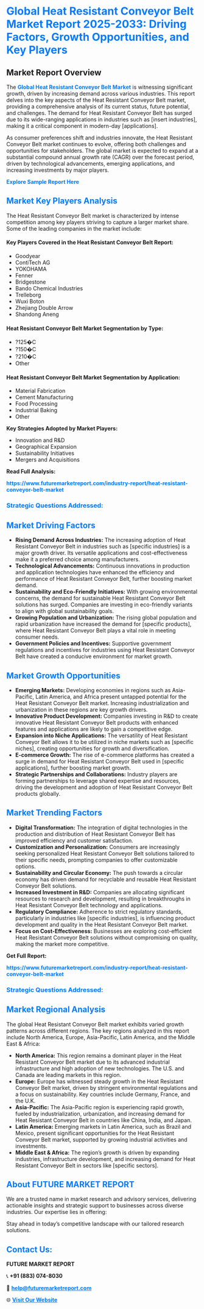 <h1 style="color: #007BFF;">Global Heat Resistant Conveyor Belt Market Report 2025-2033: Driving Factors, Growth Opportunities, and Key Players</h1>

<section id="overview">
<h2>Market Report Overview</h2>
<p>The <a href="https://www.futuremarketreport.com/industry-report/heat-resistant-conveyor-belt-market" style="color: #007BFF; text-decoration: none;"><strong>Global Heat Resistant Conveyor Belt Market</strong></a> is witnessing significant growth, driven by increasing demand across various industries. This report delves into the key aspects of the Heat Resistant Conveyor Belt market, providing a comprehensive analysis of its current status, future potential, and challenges. The demand for Heat Resistant Conveyor Belt has surged due to its wide-ranging applications in industries such as [insert industries], making it a critical component in modern-day [applications].</p>
<p>As consumer preferences shift and industries innovate, the Heat Resistant Conveyor Belt market continues to evolve, offering both challenges and opportunities for stakeholders. The global market is expected to expand at a substantial compound annual growth rate (CAGR) over the forecast period, driven by technological advancements, emerging applications, and increasing investments by major players.</p>
</section>

<section id="overview">
<p><a href="https://www.futuremarketreport.com/request-sample/reportId=86700" style="color: #007BFF; text-decoration: none;"><strong>Explore Sample Report Here</strong></a></p>
</section>

<section id="key-players">
<h2 style="color: #007BFF;">Market Key Players Analysis</h2>
<p>The Heat Resistant Conveyor Belt market is characterized by intense competition among key players striving to capture a larger market share. Some of the leading companies in the market include:</p>
<h4>Key Players Covered in the Heat Resistant Conveyor Belt Report:</h4>
<ul><li>Goodyear</li><li>ContiTech AG</li><li>YOKOHAMA</li><li>Fenner</li><li>Bridgestone</li><li>Bando Chemical Industries</li><li>Trelleborg</li><li>Wuxi Boton</li><li>Zhejiang Double Arrow</li><li>Shandong Aneng</li></ul>
<h4>Heat Resistant Conveyor Belt Market Segmentation by Type:</h4>
<ul><li>?125�C</li><li>?150�C</li><li>?210�C</li><li>Other</li></ul>

<h4>Heat Resistant Conveyor Belt Market Segmentation by Application:</h4>
<ul><li>Material Fabrication</li><li>Cement Manufacturing</li><li>Food Processing</li><li>Industrial Baking</li><li>Other</li></ul>
<p><strong>Key Strategies Adopted by Market Players:</strong></p>
<ul>
<li>Innovation and R&D</li>
<li>Geographical Expansion</li>
<li>Sustainability Initiatives</li>
<li>Mergers and Acquisitions</li>
</ul>
</section>

<section>
<p><strong>Read Full Analysis: </strong></p><a href="https://www.futuremarketreport.com/industry-report/heat-resistant-conveyor-belt-market" style="color: #007BFF; text-decoration: none;"><strong>https://www.futuremarketreport.com/industry-report/heat-resistant-conveyor-belt-market</strong></a>
<h3 style="color: #007BFF;">Strategic Questions Addressed:</h3>
</section>

<section id="driving-factors">
<h2 style="color: #007BFF;">Market Driving Factors</h2>
<ul>
<li><strong>Rising Demand Across Industries:</strong> The increasing adoption of Heat Resistant Conveyor Belt in industries such as [specific industries] is a major growth driver. Its versatile applications and cost-effectiveness make it a preferred choice among manufacturers.</li>
<li><strong>Technological Advancements:</strong> Continuous innovations in production and application technologies have enhanced the efficiency and performance of Heat Resistant Conveyor Belt, further boosting market demand.</li>
<li><strong>Sustainability and Eco-Friendly Initiatives:</strong> With growing environmental concerns, the demand for sustainable Heat Resistant Conveyor Belt solutions has surged. Companies are investing in eco-friendly variants to align with global sustainability goals.</li>
<li><strong>Growing Population and Urbanization:</strong> The rising global population and rapid urbanization have increased the demand for [specific products], where Heat Resistant Conveyor Belt plays a vital role in meeting consumer needs.</li>
<li><strong>Government Policies and Incentives:</strong> Supportive government regulations and incentives for industries using Heat Resistant Conveyor Belt have created a conducive environment for market growth.</li>
</ul>
</section>

<section id="growth-opportunities">
<h2 style="color: #007BFF;">Market Growth Opportunities</h2>
<ul>
<li><strong>Emerging Markets:</strong> Developing economies in regions such as Asia-Pacific, Latin America, and Africa present untapped potential for the Heat Resistant Conveyor Belt market. Increasing industrialization and urbanization in these regions are key growth drivers.</li>
<li><strong>Innovative Product Development:</strong> Companies investing in R&D to create innovative Heat Resistant Conveyor Belt products with enhanced features and applications are likely to gain a competitive edge.</li>
<li><strong>Expansion into Niche Applications:</strong> The versatility of Heat Resistant Conveyor Belt allows it to be utilized in niche markets such as [specific niches], creating opportunities for growth and diversification.</li>
<li><strong>E-commerce Growth:</strong> The rise of e-commerce platforms has created a surge in demand for Heat Resistant Conveyor Belt used in [specific applications], further boosting market growth.</li>
<li><strong>Strategic Partnerships and Collaborations:</strong> Industry players are forming partnerships to leverage shared expertise and resources, driving the development and adoption of Heat Resistant Conveyor Belt products globally.</li>
</ul>
</section>

<section id="trending-factors">
<h2 style="color: #007BFF;">Market Trending Factors</h2>
<ul>
<li><strong>Digital Transformation:</strong> The integration of digital technologies in the production and distribution of Heat Resistant Conveyor Belt has improved efficiency and customer satisfaction.</li>
<li><strong>Customization and Personalization:</strong> Consumers are increasingly seeking personalized Heat Resistant Conveyor Belt solutions tailored to their specific needs, prompting companies to offer customizable options.</li>
<li><strong>Sustainability and Circular Economy:</strong> The push towards a circular economy has driven demand for recyclable and reusable Heat Resistant Conveyor Belt solutions.</li>
<li><strong>Increased Investment in R&D:</strong> Companies are allocating significant resources to research and development, resulting in breakthroughs in Heat Resistant Conveyor Belt technology and applications.</li>
<li><strong>Regulatory Compliance:</strong> Adherence to strict regulatory standards, particularly in industries like [specific industries], is influencing product development and quality in the Heat Resistant Conveyor Belt market.</li>
<li><strong>Focus on Cost-Effectiveness:</strong> Businesses are exploring cost-efficient Heat Resistant Conveyor Belt solutions without compromising on quality, making the market more competitive.</li>
</ul>
</section>

<section>
<p><strong>Get Full Report: </strong></p><a href="https://www.futuremarketreport.com/industry-report/heat-resistant-conveyor-belt-market" style="color: #007BFF; text-decoration: none;"><strong>https://www.futuremarketreport.com/industry-report/heat-resistant-conveyor-belt-market</strong></a>
<h3 style="color: #007BFF;">Strategic Questions Addressed:</h3>
</section>


<section id="regional-analysis">
<h2 style="color: #007BFF;">Market Regional Analysis</h2>
<p>The global Heat Resistant Conveyor Belt market exhibits varied growth patterns across different regions. The key regions analyzed in this report include North America, Europe, Asia-Pacific, Latin America, and the Middle East & Africa:</p>
<ul>
<li><strong>North America:</strong> This region remains a dominant player in the Heat Resistant Conveyor Belt market due to its advanced industrial infrastructure and high adoption of new technologies. The U.S. and Canada are leading markets in this region.</li>
<li><strong>Europe:</strong> Europe has witnessed steady growth in the Heat Resistant Conveyor Belt market, driven by stringent environmental regulations and a focus on sustainability. Key countries include Germany, France, and the U.K.</li>
<li><strong>Asia-Pacific:</strong> The Asia-Pacific region is experiencing rapid growth, fueled by industrialization, urbanization, and increasing demand for Heat Resistant Conveyor Belt in countries like China, India, and Japan.</li>
<li><strong>Latin America:</strong> Emerging markets in Latin America, such as Brazil and Mexico, present significant opportunities for the Heat Resistant Conveyor Belt market, supported by growing industrial activities and investments.</li>
<li><strong>Middle East & Africa:</strong> The region’s growth is driven by expanding industries, infrastructure development, and increasing demand for Heat Resistant Conveyor Belt in sectors like [specific sectors].</li>
</ul>
</section>

<footer>
<h2 style="color: #007BFF;">About FUTURE MARKET REPORT</h2>
<p>We are a trusted name in market research and advisory services, delivering actionable insights and strategic support to businesses across diverse industries. Our expertise lies in offering:</p>

<p>Stay ahead in today’s competitive landscape with our tailored research solutions.</p>

<h2 style="color: #007BFF;">Contact Us:</h2>
<p><strong>FUTURE MARKET REPORT</strong></p>
<p>📞 <strong>+91 (883) 074-8030</strong></p>
<p>📧 <strong><a href="mailto:help@futuremarketreport.com" style="color: #007BFF;">help@futuremarketreport.com</a></strong></p>
<p>🌐 <strong><a href="https://www.futuremarketreport.com/" style="color: #007BFF;">Visit Our Website</a></strong></p>
</footer>